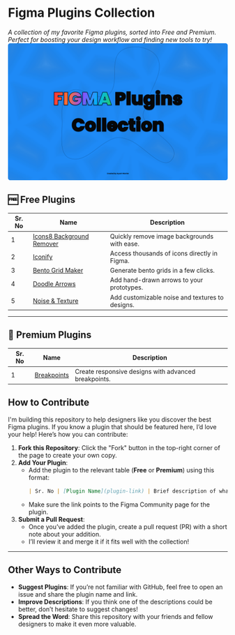 # Figma Plugins Collection

*A collection of my favorite Figma plugins, sorted into Free and Premium. Perfect for boosting your design workflow and finding new tools to try!*
![Figma Plugins Collection Thumbnail](/thumbnail.png)
## 🆓 Free Plugins

| Sr. No | Name                                                                                  | Description                                     |
|--------|---------------------------------------------------------------------------------------|-------------------------------------------------|
| 1      | [Icons8 Background Remover](https://www.figma.com/community/plugin/997643096679511216/icons8-background-remover) | Quickly remove image backgrounds with ease.    |
| 2      | [Iconify](https://www.figma.com/community/plugin/735098390272716381/iconify)                  | Access thousands of icons directly in Figma.   |
| 3      | [Bento Grid Maker](https://www.figma.com/community/plugin/1361301034817165317/bento-grid-maker)         | Generate bento grids in a few clicks.    |
| 4      | [Doodle Arrows](https://www.figma.com/community/plugin/1348999647853598301/doodle-arrows)            | Add hand-drawn arrows to your prototypes.      |
| 5      | [Noise & Texture](https://www.figma.com/community/plugin/1138854718618193875/noise-texture)          | Add customizable noise and textures to designs.|

---

## 💎 Premium Plugins

| Sr. No | Name                                                                                  | Description                                                |
|--------|---------------------------------------------------------------------------------------|------------------------------------------------------------|
| 1      | [Breakpoints](https://www.figma.com/community/plugin/824289601590456356/breakpoints)              | Create responsive designs with advanced breakpoints.       |

## How to Contribute

I'm building this repository to help designers like you discover the best Figma plugins. If you know a plugin that should be featured here, I’d love your help! Here’s how you can contribute:
1. **Fork this Repository**: Click the "Fork" button in the top-right corner of the page to create your own copy.  
2. **Add Your Plugin**:  
   - Add the plugin to the relevant table (**Free** or **Premium**) using this format:  
     ```markdown
     | Sr. No | [Plugin Name](plugin-link) | Brief description of what the plugin does. |
     ```
   - Make sure the link points to the Figma Community page for the plugin.  
3. **Submit a Pull Request**:  
   - Once you’ve added the plugin, create a pull request (PR) with a short note about your addition.  
   - I’ll review it and merge it if it fits well with the collection!

---

## Other Ways to Contribute

- **Suggest Plugins**: If you’re not familiar with GitHub, feel free to open an issue and share the plugin name and link.  
- **Improve Descriptions**: If you think one of the descriptions could be better, don’t hesitate to suggest changes!  
- **Spread the Word**: Share this repository with your friends and fellow designers to make it even more valuable.
